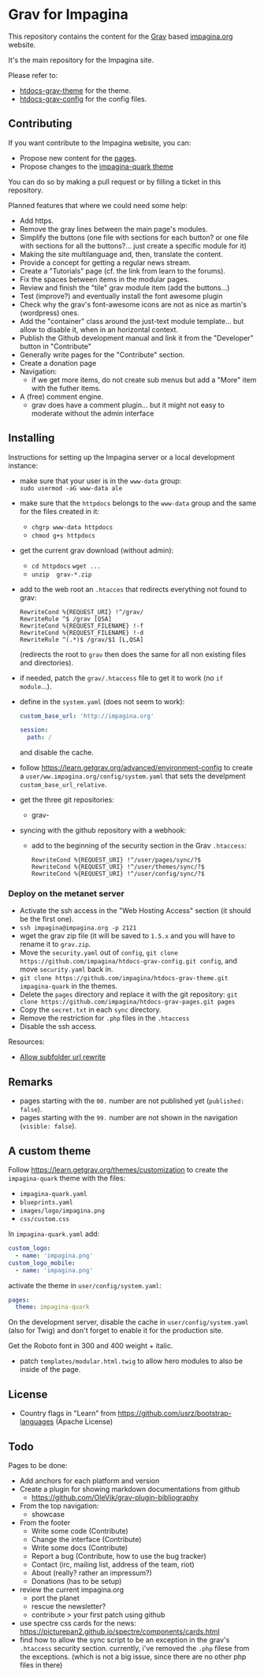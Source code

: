 # Grav for Impagina

This repository contains the content for the [Grav](https://getgrav.org) based [impagina.org](http://impagina.org) website.

It's the main repository for the Impagina site.

Please refer to:

- [htdocs-grav-theme](https://github.com/impagina/htdocs-grav-theme) for the theme.
- [htdocs-grav-config](https://github.com/impagina/htdocs-grav-config) for the config files.

## Contributing

If you want contribute to the Impagina website, you can:

- Propose new content for the [pages](user/pages/).
- Propose changes to the [impagina-quark theme](user/themes/impagina-quark/)

You can do so by making a pull request or by filling a ticket in this repository.

Planned features that where we could need some help:

- Add https.
- Remove the gray lines between the main page's modules.
- Simplify the buttons (one file with sections for each button? or one file with sections for all the buttons?... just create a specific module for it)
- Making the site multilanguage and, then, translate the content.
- Provide a concept for getting a regular news stream.
- Create a "Tutorials" page (cf. the link from learn to the forums).
- Fix the spaces between items in the modular pages.
- Review and finish the "tile" grav module item (add the buttons...)
- Test (improve?) and eventually install the font awesome plugin
- Check why the grav's font-awesome icons are not as nice as martin's (wordpress) ones.
- Add the "container" class around the just-text module template... but allow to disable it, when in an horizontal context.
- Publish the Github development manual and link it from the "Developer" button in "Contribute"
- Generally write pages for the "Contribute" section.
- Create a donation page
- Navigation:
  - if we get more items, do not create sub menus but add a "More" item with the futher items.
- A (free) comment engine.
  - grav does have a comment plugin... but it might not easy to moderate without the admin interface


## Installing

Instructions for setting up the Impagina server or a local development instance:

- make sure that your user is in the `www-data` group:  
  `sudo usermod -aG www-data ale`
- make sure that the `httpdocs` belongs to the  `www-data` group and the same for the files created in it:
  - `chgrp www-data httpdocs`
  - `chmod g+s httpdocs`
- get the current grav download (without admin):
  - `cd httpdocs`
    `wget ...`
  - `unzip  grav-*.zip`
- add to the web root an `.htacces` that redirects everything not found to grav:

  ```
  RewriteCond %{REQUEST_URI} !^/grav/
  RewriteRule ^$ /grav [QSA]
  RewriteCond %{REQUEST_FILENAME} !-f
  RewriteCond %{REQUEST_FILENAME} !-d
  RewriteRule ^(.*)$ /grav/$1 [L,QSA]
  ```

  (redirects the root to `grav` then does the same for all non existing files and directories).

- if needed, patch the `grav/.htaccess` file to get it to work (no `if module`...).

- define in the `system.yaml` (does not seem to work):

  ```yaml
  custom_base_url: 'http://impagina.org'

  session:
    path: /
  ```

  and disable the cache.
- follow <https://learn.getgrav.org/advanced/environment-config> to create a `user/ww.impagina.org/config/system.yaml` that sets the develpment `custom_base_url_relative`.
- get the three git repositories:
  - grav-
- syncing with the github repository with a webhook:
  - add to the beginning of the security section in the Grav `.htaccess`:

    ```
    RewriteCond %{REQUEST_URI} !^/user/pages/sync/?$
    RewriteCond %{REQUEST_URI} !^/user/themes/sync/?$
    RewriteCond %{REQUEST_URI} !^/user/config/sync/?$
    ```

### Deploy on the metanet server

- Activate the ssh access in the "Web Hosting Access" section (it should be the first one).
- `ssh impagina@impagina.org -p 2121`
- wget the grav zip file (it will be saved to `1.5.x` and you will have to rename it to `grav.zip`.
- Move the `security.yaml` out of `config`, `git clone https://github.com/impagina/htdocs-grav-config.git config`, and move `security.yaml` back in.
- `git clone https://github.com/impagina/htdocs-grav-theme.git impagina-quark` in the themes.
- Delete the `pages` directory and replace it with the git repository: `git clone https://github.com/impagina/htdocs-grav-pages.git pages`
- Copy the `secret.txt` in each `sync` directory.
- Remove the restriction for `.php` files in the `.htaccess`
- Disable the ssh access.

Resources:

- [Allow subfolder url rewrite](https://github.com/getgrav/grav/pull/896)

## Remarks

- pages starting with the `00.` number are not published yet (`published: false`).
- pages starting with the `99.` number are not shown in the navigation (`visible: false`).

## A custom theme

Follow <https://learn.getgrav.org/themes/customization> to create the `impagina-quark` theme with the files:

- `impagina-quark.yaml`
- `blueprints.yaml`
- `images/logo/impagina.png`
- `css/custom.css`

In `impagina-quark.yaml` add:

```yaml
custom_logo:
  - name: 'impagina.png'
custom_logo_mobile:
  - name: 'impagina.png'
```

activate the theme in `user/config/system.yaml`:

```yaml
pages:
  theme: impagina-quark
```

On the development server, disable the cache in `user/config/system.yaml` (also for Twig) and don't forget to enable it for the production site.

Get the Roboto font in 300 and 400 weight + italic.

- patch `templates/modular.html.twig` to allow hero modules to also be inside of the page.

## License

- Country flags in "Learn" from <https://github.com/usrz/bootstrap-languages> (Apache License)

## Todo

Pages to be done:

- Add anchors for each platform and version
- Create a plugin for showing markdown documentations from github
  - https://github.com/OleVik/grav-plugin-bibliography
- From the top navigation:
  - showcase
- From the footer
  - Write some code (Contribute)
  - Change the interface (Contribute)
  - Write some docs (Contribute)
  - Report a bug (Contribute, how to use the bug tracker) 
  - Contact (irc, mailing list, address of the team, riot)
  - About (really? rather an impressum?)
  - Donations (has to be setup)
- review the current impagina.org
  - port the planet
  - rescue the newsletter?
  - contribute > your first patch using github
- use spectre css cards for the news: https://picturepan2.github.io/spectre/components/cards.html
- find how to allow the sync script to be an exception in the grav's `.htaccess` security section. currently, i've removed the `.php` filese from the exceptions. (which is not a big issue, since there are no other php files in there)
